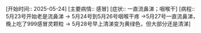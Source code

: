 [开始时间:: 2025-05-24] [主要病情:: 感冒] [症状:: 一直流鼻涕；咽喉干] [病程:: 5月23号开始老是流鼻涕 -> 5月24号到5月26号咽喉干疼 ->5月27号一直流鼻涕，晚上吃了999感冒灵颗粒 -> 5月28号早上清涕变为黄绿色，但大部分还是清涕] 

